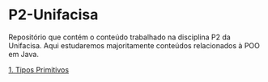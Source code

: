 # P2-Unifacisa
Repositório que contém o conteúdo trabalhado na disciplina P2 da Unifacisa. Aqui estudaremos majoritamente conteúdos relacionados à POO em Java.

[1. Tipos Primitivos](../master/TiposPrimitivos.md)

